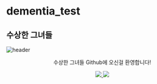 # dementia_test
## 수상한 그녀들
![header](https://capsule-render.vercel.app/api?type=waving&color=auto&height=300&section=header&text=수상한%20그녀들&fontSize=90&animation=fadeIn&fontAlignY=350&desc=수상한%20그녀들%20Github에%20오신걸%20환영합니다!%20&descAlignY=51&descAlign=62)
<p align='center'> 수상한 그녀들 Github에 오신걸 환영합니다! </p>
<p align='center'>
  <a href="https://github.com/kyechan99/capsule-render/labels/Idea">
    <img src="https://img.shields.io/badge/IDEA%20ISSUE%20-%23F7DF1E.svg?&style=for-the-badge&&logoColor=white"/>
  </a>
  <a href="#demo">
    <img src="https://img.shields.io/badge/DEMO%20-%234FC08D.svg?&style=for-the-badge&&logoColor=white"/>
  </a>
</p>
